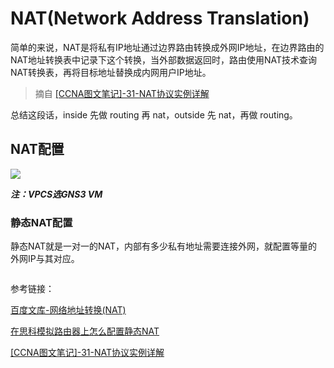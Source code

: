 # NAT(Network Address Translation)

简单的来说，NAT是将私有IP地址通过边界路由转换成外网IP地址，在边界路由的NAT地址转换表中记录下这个转换，当外部数据返回时，路由使用NAT技术查询NAT转换表，再将目标地址替换成内网用户IP地址。

> 摘自 [[CCNA图文笔记]-31-NAT协议实例详解](https://www.qingsword.com/qing/745.html)

总结这段话，inside 先做 routing 再 nat，outside 先 nat，再做 routing。 

## NAT配置

![](https://i.postimg.cc/jjKT9xNJ/v612c7-BTr-S.png)

***注：VPCS选GNS3 VM***

### 静态NAT配置

静态NAT就是一对一的NAT，内部有多少私有地址需要连接外网，就配置等量的外网IP与其对应。

```

```


参考链接：

[百度文库-网络地址转换(NAT)](https://wenku.baidu.com/view/032e0a65f5335a8102d22001.html)

[在思科模拟路由器上怎么配置静态NAT](https://zhinan.sogou.com/guide/d316513559506.htm?ch=zn.xqy.related.pc)

[[CCNA图文笔记]-31-NAT协议实例详解](https://www.qingsword.com/qing/745.html)
